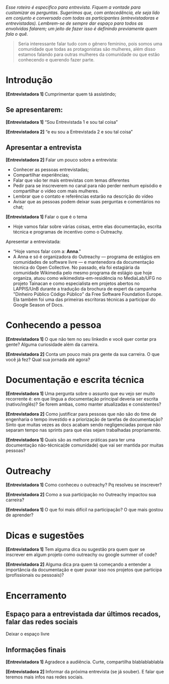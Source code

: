 _Esse roteiro é específico para entrevista. Fiquem a vontade para customizar as perguntas. Sugerimos que, com antecedência, ele seja lido em conjunto e conversado com todas as participantes (entrevistadoras e entrevistadas). Lembrem-se de sempre dar espaço para todos as envolvidas falarem; um jeito de fazer isso é definindo previamente quem fala o quê._

> Seria interessante falar tudo com o gênero feminino, pois somos uma comunidade que todas as protagonistas são mulheres, além disso estamos falando para outras mulheres da comunidade ou que estão conhecendo e querendo fazer parte.


# Introdução 
**[Entrevistadora 1]** Cumprimentar quem tá assistindo;

## Se apresentarem:
**[Entrevistadora 1]** “Sou Entrevistada 1 e sou tal coisa” 

**[Entrevistadora 2]** “e eu sou a Entrevistada 2 e sou tal coisa”


## Apresentar a entrevista
**[Entrevistadora 2]** Falar um pouco sobre a entrevista:
- Conhecer as pessoas entrevistadas;
- Compartilhar experiências;
- Falar que vão ter mais entrevistas com temas diferentes
- Pedir para se inscreverem no canal para não perder nenhum episódio e compartilhar o vídeo com mais mulheres. 
- Lembrar que o contato e referências estarão na descrição do vídeo
- Avisar que as pessoas podem deixar suas perguntas e comentários no chat;	

**[Entrevistadora 1]** Falar o que é o tema
- Hoje vamos falar sobre várias coisas, entre elas documentação, escrita técnica e programas de incentivo como o Outreachy.

Apresentar a entrevistada:
- “Hoje vamos falar com a:  **Anna**."
- A Anna e só é organizadora do Outreachy — programa de estágios em comunidades de software livre — e mantenedora da documentação técnica do Open Collective. No passado, ela foi estagiária da comunidade Wikimedia pelo mesmo programa de estágio que hoje organiza, atuou como wikimedista-em-residência no MediaLab/UFG no projeto Tainacan e como especialista em projetos abertos no LAPPIS/UnB durante a tradução da brochura de expert da campanha "Dinheiro Público Código Público" da Free Software Foundation Europe. Ela também foi uma das primeiras escritoras técnicas a participar do Google Season of Docs.


# Conhecendo a pessoa
**[Entrevistadora 1]** O que não tem no seu linkedin e você quer contar pra gente? Alguma curiosidade além da carreira.

**[Entrevistadora 2]** Conta um pouco mais pra gente da sua carreira. O que você já fez? Qual sua jornada até agora?


# Documentação e escrita técnica
**[Entrevistadora 1]** Uma pergunta sobre o assunto que eu vejo ser muito recorrente é: em que língua a documentação principal deveria ser escrita (nativo/inglês)? Se forem ambas, como manter atualizadas e consistentes?

**[Entrevistadora 2]** Como justificar para pessoas que não são do time de engenharia o tempo investido e a priorização de tarefas de documentação? Sinto que muitas vezes as docs acabam sendo negligenciadas porque não separam tempo nas sprints para que elas sejam trabalhadas propriamente.

**[Entrevistadora 1]** Quais são as melhore práticas para ter uma documentação não-técnica(de comunidade) que vai ser mantida por muitas pessoas?


# Outreachy
**[Entrevistadora 1]** Como conheceu o outreachy? Pq resolveu se inscrever?

**[Entrevistadora 2]** Como a sua participação no Outreachy impactou sua carreira?

**[Entrevistadora 1]** O que foi mais difícil na participação? O que mais gostou de aprender?


# Dicas e sugestões
**[Entrevistadora 1]** Tem alguma dica ou sugestão pra quem quer se inscrever em algum projeto como outreachy ou google summer of code?

**[Entrevistadora 2]** Alguma dica pra quem tá começando a entender a importância da documentação e quer puxar isso nos projetos que participa (profissionais ou pessoais)?


# Encerramento

## Espaço para a entrevistada dar últimos recados, falar das redes sociais
Deixar o espaço livre

##  Informações finais

**[Entrevistadora 1]** Agradece a audiência. Curte, compartilha blablablablabla

**[Entrevistadora 2]** Informar da próxima entrevista (se já souber). E falar que teremos mais infos nas redes sociais.
